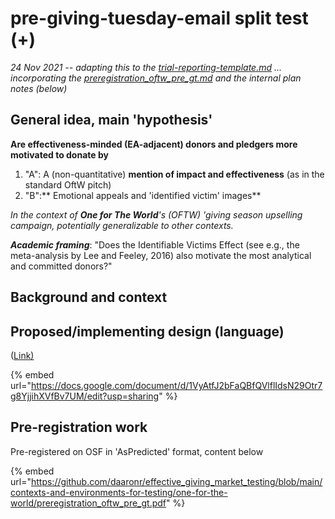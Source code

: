 # pre-giving-tuesday-email split test (+)

_24 Nov 2021 -- adapting this to the _[trial-reporting-template.md](../../trial-reporting-template.md "mention")_ ... incorporating the _[preregistration\_oftw\_pre\_gt.md](preregistration\_oftw\_pre\_gt.md "mention")_ and the internal plan notes (below)_

## General idea, main 'hypothesis' <a href="general-idea-main-hypothesis" id="general-idea-main-hypothesis"></a>

**Are effectiveness-minded (EA-adjacent) donors and pledgers more motivated to donate by**

1. "A": A (non-quantitative) **mention of impact and effectiveness** (as in the standard OftW pitch)
2. "B":** Emotional appeals and 'identified victim' images**

_In the context of **One for The World**'s (OFTW) 'giving season upselling campaign, potentially generalizable to other contexts._



_**Academic framing**_: "Does the Identifiable Victims Effect (see e.g., the meta-analysis by Lee and Feeley, 2016) also motivate the most analytical and committed donors?"



## Background and context

## Proposed/implementing design (language)

([Link)](https://docs.google.com/document/d/1VyAtfJ2bFaQBfQVlflIdsN29Otr7g8YjjihXVfBv7UM/edit?usp=sharing)

{% embed url="https://docs.google.com/document/d/1VyAtfJ2bFaQBfQVlflIdsN29Otr7g8YjjihXVfBv7UM/edit?usp=sharing" %}

## Pre-registration work

Pre-registered on OSF in  'AsPredicted' format, content below

{% embed url="https://github.com/daaronr/effective_giving_market_testing/blob/main/contexts-and-environments-for-testing/one-for-the-world/preregistration_oftw_pre_gt.pdf" %}
